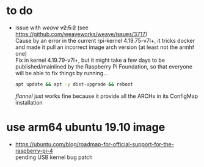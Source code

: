 # to do  
- issue with *weave* ~~v2.5.2~~ (see https://github.com/weaveworks/weave/issues/3717)<br/>
  Cause by an error in the current rpi-kernel 4.19.75-v7l+, it tricks docker and made it pull an incorrect image arch version (at least not the armhf one)<br/>
  Fix in kernel 4.19.79-v7l+, but it might take a few days to be published/mainlined by the Raspberry Pi Foundation, so that everyone will be able to fix things by running...
  ```bash
  apt update && apt -y dist-upgrade && reboot
  ```
  *flannel* just works fine because it provide all the ARCHs in its ConfigMap installation

# use arm64 ubuntu 19.10 image
- https://ubuntu.com/blog/roadmap-for-official-support-for-the-raspberry-pi-4<br/>
  pending USB kernel bug patch
